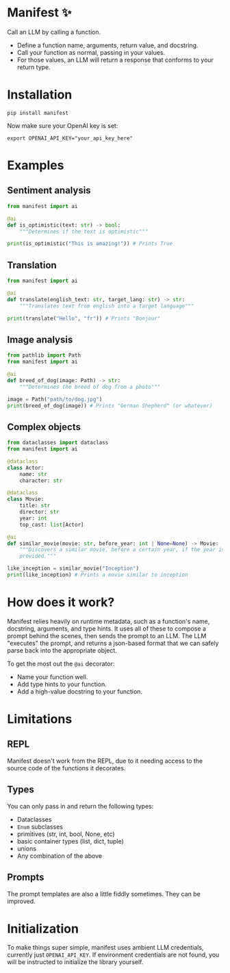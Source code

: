 # Manifest ✨

Call an LLM by calling a function.

- Define a function name, arguments, return value, and docstring.
- Call your function as normal, passing in your values.
- For those values, an LLM will return a response that conforms to your return type.

# Installation

```
pip install manifest
```

Now make sure your OpenAI key is set:

```
export OPENAI_API_KEY="your_api_key_here"
```

# Examples

## Sentiment analysis

```python
from manifest import ai

@ai
def is_optimistic(text: str) -> bool:
    """Determines if the text is optimistic"""

print(is_optimistic("This is amazing!")) # Prints True
```

## Translation

```python
from manifest import ai

@ai
def translate(english_text: str, target_lang: str) -> str:
    """Translates text from english into a target language"""

print(translate("Hello", "fr")) # Prints "Bonjour"
```

## Image analysis

```python
from pathlib import Path
from manifest import ai

@ai
def breed_of_dog(image: Path) -> str:
    """Determines the breed of dog from a photo"""

image = Path("path/to/dog.jpg")
print(breed_of_dog(image)) # Prints "German Shepherd" (or whatever)
```

## Complex objects

```python
from dataclasses import dataclass
from manifest import ai

@dataclass
class Actor:
    name: str
    character: str

@dataclass
class Movie:
    title: str
    director: str
    year: int
    top_cast: list[Actor]

@ai
def similar_movie(movie: str, before_year: int | None=None) -> Movie:
    """Discovers a similar movie, before a certain year, if the year is
    provided."""

like_inception = similar_movie("Inception")
print(like_inception) # Prints a movie similar to inception

```

# How does it work?

Manifest relies heavily on runtime metadata, such as a function's name,
docstring, arguments, and type hints. It uses all of these to compose a prompt
behind the scenes, then sends the prompt to an LLM. The LLM "executes" the
prompt, and returns a json-based format that we can safely parse back into the
appropriate object.

To get the most out the `@ai` decorator:

- Name your function well.
- Add type hints to your function.
- Add a high-value docstring to your function.

# Limitations

## REPL

Manifest doesn't work from the REPL, due to it needing access to the source code
of the functions it decorates.

## Types

You can only pass in and return the following types:

- Dataclasses
- `Enum` subclasses
- primitives (str, int, bool, None, etc)
- basic container types (list, dict, tuple)
- unions
- Any combination of the above

## Prompts

The prompt templates are also a little fiddly sometimes. They can be improved.

# Initialization

To make things super simple, manifest uses ambient LLM credentials, currently
just `OPENAI_API_KEY`. If environment credentials are not found, you will be
instructed to initialize the library yourself.
